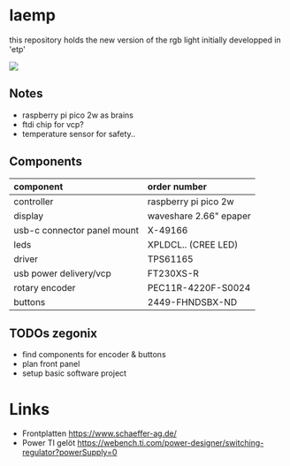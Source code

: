# laemp

this repository holds the new version of the rgb light initially developped in 'etp'

![ ](https://i.imgflip.com/9r7hlj.jpg)


## Notes

* raspberry pi pico 2w as brains
* ftdi chip for vcp?
* temperature sensor for safety..


## Components

| component                   | order number           |
| :-------------------------- | :--------------------- |
| controller                  | raspberry pi pico 2w   |
| display                     | waveshare 2.66" epaper |
| usb-c connector panel mount | X-49166                |
| leds                        | XPLDCL.. (CREE LED)    |
| driver                      | TPS61165               |
| usb power delivery/vcp      | FT230XS-R              |
| rotary encoder              | PEC11R-4220F-S0024     |
| buttons                     | 2449-FHNDSBX-ND        |


## TODOs zegonix

* find components for encoder & buttons
* plan front panel
* setup basic software project

# Links

* Frontplatten https://www.schaeffer-ag.de/
* Power TI gelöt https://webench.ti.com/power-designer/switching-regulator?powerSupply=0


